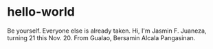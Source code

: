 # hello-world
Be yourself. Everyone else is already taken.
Hi, I'm Jasmin F. Juaneza, turning 21 this Nov. 20. From Gualao, Bersamin Alcala Pangasinan.
